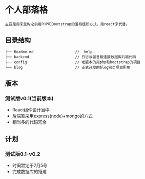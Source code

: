 # 个人部落格
 `主要是用来重构之前用PHP和Bootstrap的落后组织方式，用react来代替。`
## 目录结构
```
├── Readme.md                   //  help
├── backend                     // 日志与留言板连接数据库后端代码
├── config                      // 老版本的用php和bootstrap的项目
└── blog                        // 正式开发的blog网页项目所在
```
## 版本
### 测试版v0.1(当前版本)
* React组件设计当中
* 后端暂采用express(node)+mongo的方式
* 相当多的代码冗余

## 计划
### 测试版0.1-v0.2
* 时间暂定于7月5号
* 完成数据库的搭建